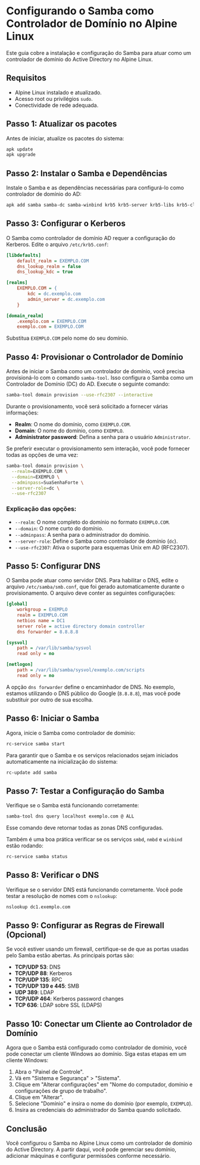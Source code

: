 # Configurando o Samba como Controlador de Domínio no Alpine Linux

Este guia cobre a instalação e configuração do Samba para atuar como um controlador de domínio do Active Directory no Alpine Linux.

## Requisitos

- Alpine Linux instalado e atualizado.
- Acesso root ou privilégios `sudo`.
- Conectividade de rede adequada.

## Passo 1: Atualizar os pacotes

Antes de iniciar, atualize os pacotes do sistema:

```sh
apk update
apk upgrade
```

## Passo 2: Instalar o Samba e Dependências

Instale o Samba e as dependências necessárias para configurá-lo como controlador de domínio do AD:

```sh
apk add samba samba-dc samba-winbind krb5 krb5-server krb5-libs krb5-client openldap-clients
```

## Passo 3: Configurar o Kerberos

O Samba como controlador de domínio AD requer a configuração do Kerberos. Edite o arquivo `/etc/krb5.conf`:

```ini
[libdefaults]
    default_realm = EXEMPLO.COM
    dns_lookup_realm = false
    dns_lookup_kdc = true

[realms]
    EXEMPLO.COM = {
        kdc = dc.exemplo.com
        admin_server = dc.exemplo.com
    }

[domain_realm]
    .exemplo.com = EXEMPLO.COM
    exemplo.com = EXEMPLO.COM
```

Substitua `EXEMPLO.COM` pelo nome do seu domínio.

## Passo 4: Provisionar o Controlador de Domínio

Antes de iniciar o Samba como um controlador de domínio, você precisa provisioná-lo com o comando `samba-tool`. Isso configura o Samba como um Controlador de Domínio (DC) do AD. Execute o seguinte comando:

```sh
samba-tool domain provision --use-rfc2307 --interactive
```

Durante o provisionamento, você será solicitado a fornecer várias informações:

- **Realm**: O nome do domínio, como `EXEMPLO.COM`.
- **Domain**: O nome do domínio, como `EXEMPLO`.
- **Administrator password**: Defina a senha para o usuário `Administrator`.

Se preferir executar o provisionamento sem interação, você pode fornecer todas as opções de uma vez:

```sh
samba-tool domain provision \
  --realm=EXEMPLO.COM \
  --domain=EXEMPLO \
  --adminpass=SuaSenhaForte \
  --server-role=dc \
  --use-rfc2307
```

### Explicação das opções:
- `--realm`: O nome completo do domínio no formato `EXEMPLO.COM`.
- `--domain`: O nome curto do domínio.
- `--adminpass`: A senha para o administrador do domínio.
- `--server-role`: Define o Samba como controlador de domínio (`dc`).
- `--use-rfc2307`: Ativa o suporte para esquemas Unix em AD (RFC2307).

## Passo 5: Configurar DNS

O Samba pode atuar como servidor DNS. Para habilitar o DNS, edite o arquivo `/etc/samba/smb.conf`, que foi gerado automaticamente durante o provisionamento. O arquivo deve conter as seguintes configurações:

```ini
[global]
    workgroup = EXEMPLO
    realm = EXEMPLO.COM
    netbios name = DC1
    server role = active directory domain controller
    dns forwarder = 8.8.8.8

[sysvol]
    path = /var/lib/samba/sysvol
    read only = no

[netlogon]
    path = /var/lib/samba/sysvol/exemplo.com/scripts
    read only = no
```

A opção `dns forwarder` define o encaminhador de DNS. No exemplo, estamos utilizando o DNS público do Google (`8.8.8.8`), mas você pode substituir por outro de sua escolha.

## Passo 6: Iniciar o Samba

Agora, inicie o Samba como controlador de domínio:

```sh
rc-service samba start
```

Para garantir que o Samba e os serviços relacionados sejam iniciados automaticamente na inicialização do sistema:

```sh
rc-update add samba
```

## Passo 7: Testar a Configuração do Samba

Verifique se o Samba está funcionando corretamente:

```sh
samba-tool dns query localhost exemplo.com @ ALL
```

Esse comando deve retornar todas as zonas DNS configuradas.

Também é uma boa prática verificar se os serviços `smbd`, `nmbd` e `winbind` estão rodando:

```sh
rc-service samba status
```

## Passo 8: Verificar o DNS

Verifique se o servidor DNS está funcionando corretamente. Você pode testar a resolução de nomes com o `nslookup`:

```sh
nslookup dc1.exemplo.com
```

## Passo 9: Configurar as Regras de Firewall (Opcional)

Se você estiver usando um firewall, certifique-se de que as portas usadas pelo Samba estão abertas. As principais portas são:

- **TCP/UDP 53**: DNS
- **TCP/UDP 88**: Kerberos
- **TCP/UDP 135**: RPC
- **TCP/UDP 139 e 445**: SMB
- **UDP 389**: LDAP
- **TCP/UDP 464**: Kerberos password changes
- **TCP 636**: LDAP sobre SSL (LDAPS)

## Passo 10: Conectar um Cliente ao Controlador de Domínio

Agora que o Samba está configurado como controlador de domínio, você pode conectar um cliente Windows ao domínio. Siga estas etapas em um cliente Windows:

1. Abra o "Painel de Controle".
2. Vá em "Sistema e Segurança" > "Sistema".
3. Clique em "Alterar configurações" em "Nome do computador, domínio e configurações de grupo de trabalho".
4. Clique em "Alterar".
5. Selecione "Domínio" e insira o nome do domínio (por exemplo, `EXEMPLO`).
6. Insira as credenciais do administrador do Samba quando solicitado.

## Conclusão

Você configurou o Samba no Alpine Linux como um controlador de domínio do Active Directory. A partir daqui, você pode gerenciar seu domínio, adicionar máquinas e configurar permissões conforme necessário.